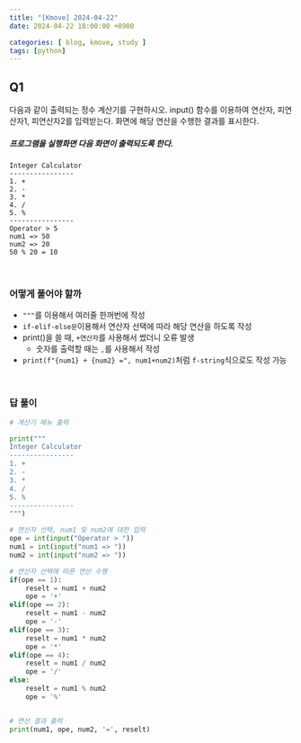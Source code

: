```yaml
---
title: "[Kmove] 2024-04-22"
date: 2024-04-22 18:00:00 +0900

categories: [ blog, kmove, study ]
tags: [python]
---
```



## Q1
다음과 같이 출력되는 정수 계산기를 구현하시오. input() 함수를 이용하여 연산자, 피연산자1, 피연산자2를 입력받는다. 화면에 해당 연산을 수행한 결과를 표시한다.

##### 프로그램을 실행화면 다음 화면이 출력되도록 한다.
```
Integer Calculator
----------------
1. +
2. -
3. *
4. /
5. %
----------------
Operator > 5
num1 => 50
num2 => 20
50 % 20 = 10
```

<br>

### 어떻게 풀어야 할까
  - `"""`를 이용해서 여러줄 한꺼번에 작성
  - `if-elif-else문`이용해서 연산자 선택에 따라 해당 연산을 하도록 작성
  - print()을 쓸 때, `+연산자`를 사용해서 썼더니 오류 발생
    - 숫자를 출력할 때는 `,`를 사용해서 작성
  - `print(f"{num1} + {num2} =", num1+num2)`처럼 `f-string`식으로도 작성 가능


<br/>

### 답 풀이

```python
# 계산기 메뉴 출력

print("""
Integer Calculator
----------------
1. +
2. -
3. *
4. /
5. %
----------------
""")

# 연산자 선택, num1 및 num2에 대한 입력
ope = int(input("Operator > "))
num1 = int(input("num1 => "))
num2 = int(input("num2 => "))

# 연산자 선택에 따른 연산 수행
if(ope == 1):
    reselt = num1 + num2
    ope = '+'
elif(ope == 2):
    reselt = num1 - num2
    ope = '-'
elif(ope == 3):
    reselt = num1 * num2
    ope = '*'
elif(ope == 4):
    reselt = num1 / num2
    ope = '/'
else:
    reselt = num1 % num2
    ope = '%'


# 연산 결과 출력
print(num1, ope, num2, '=', reselt)
```
